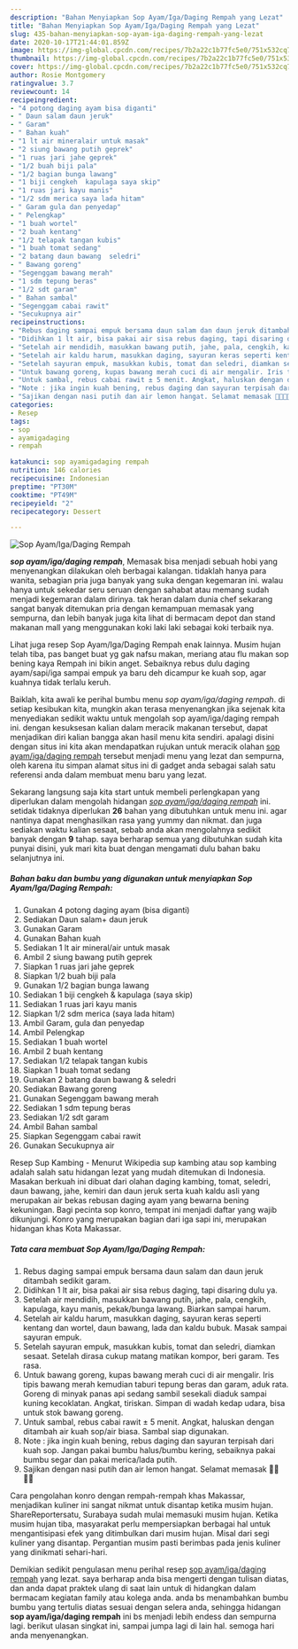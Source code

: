 ```yaml
---
description: "Bahan Menyiapkan Sop Ayam/Iga/Daging Rempah yang Lezat"
title: "Bahan Menyiapkan Sop Ayam/Iga/Daging Rempah yang Lezat"
slug: 435-bahan-menyiapkan-sop-ayam-iga-daging-rempah-yang-lezat
date: 2020-10-17T21:44:01.859Z
image: https://img-global.cpcdn.com/recipes/7b2a22c1b77fc5e0/751x532cq70/sop-ayamigadaging-rempah-foto-resep-utama.jpg
thumbnail: https://img-global.cpcdn.com/recipes/7b2a22c1b77fc5e0/751x532cq70/sop-ayamigadaging-rempah-foto-resep-utama.jpg
cover: https://img-global.cpcdn.com/recipes/7b2a22c1b77fc5e0/751x532cq70/sop-ayamigadaging-rempah-foto-resep-utama.jpg
author: Rosie Montgomery
ratingvalue: 3.7
reviewcount: 14
recipeingredient:
- "4 potong daging ayam bisa diganti"
- " Daun salam daun jeruk"
- " Garam"
- " Bahan kuah"
- "1 lt air mineralair untuk masak"
- "2 siung bawang putih geprek"
- "1 ruas jari jahe geprek"
- "1/2 buah biji pala"
- "1/2 bagian bunga lawang"
- "1 biji cengkeh  kapulaga saya skip"
- "1 ruas jari kayu manis"
- "1/2 sdm merica saya lada hitam"
- " Garam gula dan penyedap"
- " Pelengkap"
- "1 buah wortel"
- "2 buah kentang"
- "1/2 telapak tangan kubis"
- "1 buah tomat sedang"
- "2 batang daun bawang  seledri"
- " Bawang goreng"
- "Segenggam bawang merah"
- "1 sdm tepung beras"
- "1/2 sdt garam"
- " Bahan sambal"
- "Segenggam cabai rawit"
- "Secukupnya air"
recipeinstructions:
- "Rebus daging sampai empuk bersama daun salam dan daun jeruk ditambah sedikit garam."
- "Didihkan 1 lt air, bisa pakai air sisa rebus daging, tapi disaring dulu ya."
- "Setelah air mendidih, masukkan bawang putih, jahe, pala, cengkih, kapulaga, kayu manis, pekak/bunga lawang. Biarkan sampai harum."
- "Setelah air kaldu harum, masukkan daging, sayuran keras seperti kentang dan wortel, daun bawang, lada dan kaldu bubuk. Masak sampai sayuran empuk."
- "Setelah sayuran empuk, masukkan kubis, tomat dan seledri, diamkan sesaat. Setelah dirasa cukup matang matikan kompor, beri garam. Tes rasa."
- "Untuk bawang goreng, kupas bawang merah cuci di air mengalir. Iris tipis bawang merah kemudian taburi tepung beras dan garam, aduk rata. Goreng di minyak panas api sedang sambil sesekali diaduk sampai kuning kecoklatan. Angkat, tiriskan. Simpan di wadah kedap udara, bisa untuk stok bawang goreng."
- "Untuk sambal, rebus cabai rawit ± 5 menit. Angkat, haluskan dengan ditambah air kuah sop/air biasa. Sambal siap digunakan."
- "Note : jika ingin kuah bening, rebus daging dan sayuran terpisah dari kuah sop. Jangan pakai bumbu halus/bumbu kering, sebaiknya pakai bumbu segar dan pakai merica/lada putih."
- "Sajikan dengan nasi putih dan air lemon hangat. Selamat memasak 👨‍🍳👨‍🍳"
categories:
- Resep
tags:
- sop
- ayamigadaging
- rempah

katakunci: sop ayamigadaging rempah 
nutrition: 146 calories
recipecuisine: Indonesian
preptime: "PT30M"
cooktime: "PT49M"
recipeyield: "2"
recipecategory: Dessert

---
```



![Sop Ayam/Iga/Daging Rempah](https://img-global.cpcdn.com/recipes/7b2a22c1b77fc5e0/751x532cq70/sop-ayamigadaging-rempah-foto-resep-utama.jpg)

<b><i>sop ayam/iga/daging rempah</i></b>, Memasak bisa menjadi sebuah hobi yang menyenangkan dilakukan oleh berbagai kalangan. tidaklah hanya para wanita, sebagian pria juga banyak yang suka dengan kegemaran ini. walau hanya untuk sekedar seru seruan dengan sahabat atau memang sudah menjadi kegemaran dalam dirinya. tak heran dalam dunia chef sekarang sangat banyak ditemukan pria dengan kemampuan memasak yang sempurna, dan lebih banyak juga kita lihat di bermacam depot dan stand makanan mall yang menggunakan koki laki laki sebagai koki terbaik nya.

Lihat juga resep Sop Ayam/Iga/Daging Rempah enak lainnya. Musim hujan telah tiba, pas banget buat yg gak nafsu makan, meriang atau flu makan sop bening kaya Rempah ini bikin anget. Sebaiknya rebus dulu daging ayam/sapi/iga sampai empuk ya baru deh dicampur ke kuah sop, agar kuahnya tidak terlalu keruh.

Baiklah, kita awali ke perihal bumbu menu <i>sop ayam/iga/daging rempah</i>. di setiap kesibukan kita, mungkin akan terasa menyenangkan jika sejenak kita menyediakan sedikit waktu untuk mengolah sop ayam/iga/daging rempah ini. dengan kesuksesan kalian dalam meracik makanan tersebut, dapat menjadikan diri kalian bangga akan hasil menu kita sendiri. apalagi disini dengan situs ini kita akan mendapatkan rujukan untuk meracik olahan <u>sop ayam/iga/daging rempah</u> tersebut menjadi menu yang lezat dan sempurna, oleh karena itu simpan alamat situs ini di gadget anda sebagai salah satu referensi anda dalam membuat menu baru yang lezat.


Sekarang langsung saja kita start untuk membeli perlengkapan yang diperlukan dalam mengolah hidangan <u><i>sop ayam/iga/daging rempah</i></u> ini. setidak tidaknya diperlukan <b>26</b> bahan yang dibutuhkan untuk menu ini. agar nantinya dapat menghasilkan rasa yang yummy dan nikmat. dan juga sediakan waktu kalian sesaat, sebab anda akan mengolahnya sedikit banyak dengan <b>9</b> tahap. saya berharap semua yang dibutuhkan sudah kita punyai disini, yuk mari kita buat dengan mengamati dulu bahan baku selanjutnya ini.

<!--inarticleads1-->

##### Bahan baku dan bumbu yang digunakan untuk menyiapkan Sop Ayam/Iga/Daging Rempah:

1. Gunakan 4 potong daging ayam (bisa diganti)
1. Sediakan  Daun salam+ daun jeruk
1. Gunakan  Garam
1. Gunakan  Bahan kuah
1. Sediakan 1 lt air mineral/air untuk masak
1. Ambil 2 siung bawang putih geprek
1. Siapkan 1 ruas jari jahe geprek
1. Siapkan 1/2 buah biji pala
1. Gunakan 1/2 bagian bunga lawang
1. Sediakan 1 biji cengkeh &amp; kapulaga (saya skip)
1. Sediakan 1 ruas jari kayu manis
1. Siapkan 1/2 sdm merica (saya lada hitam)
1. Ambil  Garam, gula dan penyedap
1. Ambil  Pelengkap
1. Sediakan 1 buah wortel
1. Ambil 2 buah kentang
1. Sediakan 1/2 telapak tangan kubis
1. Siapkan 1 buah tomat sedang
1. Gunakan 2 batang daun bawang &amp; seledri
1. Sediakan  Bawang goreng
1. Gunakan Segenggam bawang merah
1. Sediakan 1 sdm tepung beras
1. Sediakan 1/2 sdt garam
1. Ambil  Bahan sambal
1. Siapkan Segenggam cabai rawit
1. Gunakan Secukupnya air


Resep Sup Kambing - Menurut Wikipedia sup kambing atau sop kambing adalah salah satu hidangan lezat yang mudah ditemukan di Indonesia. Masakan berkuah ini dibuat dari olahan daging kambing, tomat, seledri, daun bawang, jahe, kemiri dan daun jeruk serta kuah kaldu asli yang merupakan air bekas rebusan daging ayam yang bewarna bening kekuningan. Bagi pecinta sop konro, tempat ini menjadi daftar yang wajib dikunjungi. Konro yang merupakan bagian dari iga sapi ini, merupakan hidangan khas Kota Makassar. 

<!--inarticleads2-->

##### Tata cara membuat Sop Ayam/Iga/Daging Rempah:

1. Rebus daging sampai empuk bersama daun salam dan daun jeruk ditambah sedikit garam.
1. Didihkan 1 lt air, bisa pakai air sisa rebus daging, tapi disaring dulu ya.
1. Setelah air mendidih, masukkan bawang putih, jahe, pala, cengkih, kapulaga, kayu manis, pekak/bunga lawang. Biarkan sampai harum.
1. Setelah air kaldu harum, masukkan daging, sayuran keras seperti kentang dan wortel, daun bawang, lada dan kaldu bubuk. Masak sampai sayuran empuk.
1. Setelah sayuran empuk, masukkan kubis, tomat dan seledri, diamkan sesaat. Setelah dirasa cukup matang matikan kompor, beri garam. Tes rasa.
1. Untuk bawang goreng, kupas bawang merah cuci di air mengalir. Iris tipis bawang merah kemudian taburi tepung beras dan garam, aduk rata. Goreng di minyak panas api sedang sambil sesekali diaduk sampai kuning kecoklatan. Angkat, tiriskan. Simpan di wadah kedap udara, bisa untuk stok bawang goreng.
1. Untuk sambal, rebus cabai rawit ± 5 menit. Angkat, haluskan dengan ditambah air kuah sop/air biasa. Sambal siap digunakan.
1. Note : jika ingin kuah bening, rebus daging dan sayuran terpisah dari kuah sop. Jangan pakai bumbu halus/bumbu kering, sebaiknya pakai bumbu segar dan pakai merica/lada putih.
1. Sajikan dengan nasi putih dan air lemon hangat. Selamat memasak 👨‍🍳👨‍🍳


Cara pengolahan konro dengan rempah-rempah khas Makassar, menjadikan kuliner ini sangat nikmat untuk disantap ketika musim hujan. ShareReportersatu, Surabaya sudah mulai memasuki musim hujan. Ketika musim hujan tiba, masyarakat perlu mempersiapkan berbagai hal untuk mengantisipasi efek yang ditimbulkan dari musim hujan. Misal dari segi kuliner yang disantap. Pergantian musim pasti berimbas pada jenis kuliner yang dinikmati sehari-hari. 

Demikian sedikit pengulasan menu perihal resep <u>sop ayam/iga/daging rempah</u> yang lezat. saya berharap anda bisa mengerti dengan tulisan diatas, dan anda dapat praktek ulang di saat lain untuk di hidangkan dalam bermacam kegiatan family atau kolega anda. anda bs menambahkan bumbu bumbu yang tertulis diatas sesuai dengan selera anda, sehingga hidangan <b>sop ayam/iga/daging rempah</b> ini bs menjadi lebih endess dan sempurna lagi. berikut ulasan singkat ini, sampai jumpa lagi di lain hal. semoga hari anda menyenangkan.

